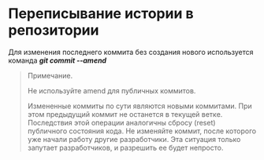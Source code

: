 # Переписывание истории в репозитории

Для изменения последнего коммита без создания нового используется команда ***git commit --amend***







> Примечание. 
>
>Не используйте amend для публичных коммитов.
>
>Измененные коммиты по сути являются новыми коммитами. При этом предыдущий коммит не останется в текущей ветке. 
>Последствия этой операции аналогичны сбросу (reset) публичного состояния кода. 
>Не изменяйте коммит, после которого уже начали работу другие разработчики. 
>Эта ситуация только запутает разработчиков, и разрешить ее будет непросто.